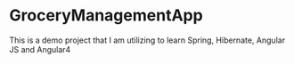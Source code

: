 # GroceryManagementApp
This is a demo project that I am utilizing to learn Spring, Hibernate, Angular JS and Angular4
